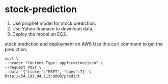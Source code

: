 # stock-prediction
1. Use prophet model for stock prediction.
2. Use Yahoo finanace to download data.
3. Deploy the model on EC2.

stock prediction and deployment on AWS
Use this curl command to get the prediction:

    curl \
    --header "Content-Type: application/json" \
    --request POST \
    --data '{"ticker":"MSFT", "days":7}' \
    http://54.193.94.113:8000/predict
